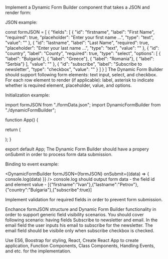 Implement a Dynamic Form Builder component that takes a JSON and render form:

JSON example:

const formJSON = [
    {
        "fields": [
            {
                "id": "firstname",
                "label": "First Name",
                "required": true,
                "placeholder": "Enter your first name ...",
                "type": "text",
                "value": ""
            },
            {
                "id": "lastname",
                "label": "Last Name",
                "required": true,
                "placeholder": "Enter your last name ...",
                "type": "text",
                "value": ""
            },
            {
                "id": "country",
                "label": "County",
                "required": true,
                "type": "select",
                "options": [
                    { "label": "Bulgaria"},
                    { "label": "Greece"},
                    { "label": "Romania"},
                    { "label": "Serbia"}
                ],
                "value": ""
            },
            {
                "id": "subscribe",
                "label": "Subscribe to newsletter",
                "type": "checkbox",
                "value": ""
            }
        ]
    }
]
The Dynamic Form Builder should support following form elements: text input, select, and checkbox. For each row element to render (if applicable): label, asterisk to indicate whether is required element, placeholder, value, and options.

Initialization example:

import formJSON from "./formData.json";
import DynamicFormBuilder from "./dynamicFormBuilder";
 
function App() {
 
  return (
    <div className="container">
      <DynamicFormBuilder formJSON={formJSON} />
    </div>
  );
}
 
export default App;
The Dynamic Form Builder should have a propery onSubmit in order to process form data submission.

Binding to event example:

<DynamicFormBuilder formJSON={formJSON} onSubmit={(data) => { console.log(data) }} />
console.log should output form data - the field id and element value - [{"firstname":"Ivan"},{"lastname":"Petrov"},{"country":"Bulgaria"},{"subscribe":true}]

Implement validation for required fields in order to prevent form submission.

Enchance formJSON structure and Dynamic Form Builder functionality in order to support generic field visibility scenarios. You should cover following scenario: having fields Subscribe to newsletter and email. In the email field the user inputs his email to subscribe for the newsletter. The email field should be visibile only when subscribe checkbox is checked.

Use ES6, Boostrap for styling, React, Create React App to create application, Function Components, Class Components, Handling Events, and etc. for the implementation.